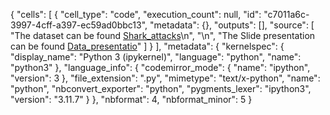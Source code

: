{
 "cells": [
  {
   "cell_type": "code",
   "execution_count": null,
   "id": "c7011a6c-3997-4cff-a397-ec59ad0bbc13",
   "metadata": {},
   "outputs": [],
   "source": [
    "The dataset can be found [Shark_attacks](https://www.sharkattackfile.net/incidentlog.htm)\n",
    "\n",
    "The Slide presentation can be found [Data_presentatio](https://docs.google.com/presentation/d/1pOu2-y7lFt7Y0qbQIQZawEeahigltuAPv-LRa-uBE0w/edit#slide=id.gc6f9e470d_0_0)"
   ]
  }
 ],
 "metadata": {
  "kernelspec": {
   "display_name": "Python 3 (ipykernel)",
   "language": "python",
   "name": "python3"
  },
  "language_info": {
   "codemirror_mode": {
    "name": "ipython",
    "version": 3
   },
   "file_extension": ".py",
   "mimetype": "text/x-python",
   "name": "python",
   "nbconvert_exporter": "python",
   "pygments_lexer": "ipython3",
   "version": "3.11.7"
  }
 },
 "nbformat": 4,
 "nbformat_minor": 5
}
